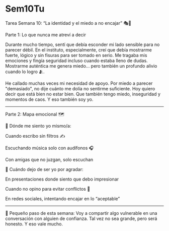 # Sem10Tu

Tarea Semana 10: “La identidad y el miedo a no encajar” 🎭🧠

Parte 1: Lo que nunca me atreví a decir

Durante mucho tiempo, sentí que debía esconder mi lado sensible para no parecer débil. En el instituto, especialmente, creí que debía mostrarme fuerte, lógico y sin fisuras para ser tomado en serio. Me tragaba mis emociones y fingía seguridad incluso cuando estaba lleno de dudas. Mostrarme auténtica me genera miedo... pero también un profundo alivio cuando lo logro 🫂.

He callado muchas veces mi necesidad de apoyo. Por miedo a parecer "demasiado", no dije cuánto me dolía no sentirme suficiente. Hoy quiero decir que está bien no estar bien. Que también tengo miedo, inseguridad y momentos de caos. Y eso también soy yo.

-------------------------------------------

Parte 2: Mapa emocional 🗺️

🧩 Dónde me siento yo mismo/a:

Cuando escribo sin filtros ✍️

Escuchando música solo con audífonos 🎧

Con amigas que no juzgan, solo escuchan


💭 Cuándo dejo de ser yo por agradar:

En presentaciones donde siento que debo impresionar

Cuando no opino para evitar conflictos 🧊

En redes sociales, intentando encajar en lo “aceptable”

-----------------------------------------

🌟 Pequeño paso de esta semana:
Voy a compartir algo vulnerable en una conversación con alguien de confianza. Tal vez no sea grande, pero será honesto. Y eso vale mucho.

